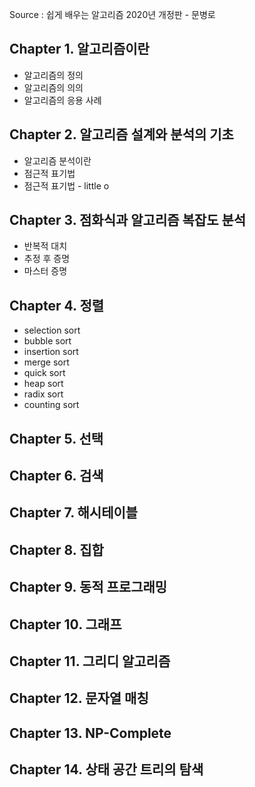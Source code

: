 Source : 쉽게 배우는 알고리즘 2020년 개정판 - 문병로

## Chapter 1. 알고리즘이란
- 알고리즘의 정의
- 알고리즘의 의의
- 알고리즘의 응용 사례
## Chapter 2. 알고리즘 설계와 분석의 기초
- 알고리즘 분석이란
- 점근적 표기법
- 점근적 표기법 - little o
## Chapter 3. 점화식과 알고리즘 복잡도 분석
- 반복적 대치
- 추정 후 증명
- 마스터 증명
## Chapter 4. 정렬
- selection sort
- bubble sort
- insertion sort
- merge sort
- quick sort
- heap sort
- radix sort
- counting sort
## Chapter 5. 선택
## Chapter 6. 검색
## Chapter 7. 해시테이블
## Chapter 8. 집합
## Chapter 9. 동적 프로그래밍
## Chapter 10. 그래프
## Chapter 11. 그리디 알고리즘
## Chapter 12. 문자열 매칭
## Chapter 13. NP-Complete
## Chapter 14. 상태 공간 트리의 탐색
